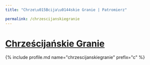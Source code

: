 ```yaml
---
title: "Chrze\u015Bcija\u0144skie Granie | Patromierz"

permalink: /chrzescijanskiegranie
---
```


# [Chrześcijańskie Granie](https://patronite.pl/chrzescijanskiegranie)

{% include profile.md name="chrzescijanskiegranie" prefix="c" %}
